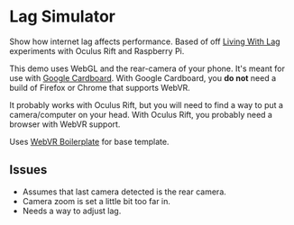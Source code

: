 # Lag Simulator

Show how internet lag affects performance. Based of off [Living With Lag](http://livingwithlag.com/) experiments with Oculus Rift and Raspberry Pi.

This demo uses WebGL and the rear-camera of your phone. It's meant for use with [Google Cardboard](http://www.google.com/get/cardboard/). With Google Cardboard, you **do not** need a build of Firefox or Chrome that supports WebVR.

It probably works with Oculus Rift, but you will need to find a way to put a camera/computer on your head. With Oculus Rift, you probably need a browser with WebVR support.

Uses [WebVR Boilerplate](https://github.com/borismus/webvr-boilerplate) for base template.


## Issues

* Assumes that last camera detected is the rear camera.
* Camera zoom is set a little bit too far in.
* Needs a way to adjust lag.
